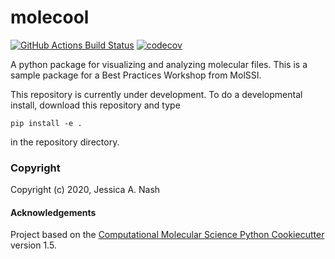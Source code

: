 molecool
==============================
[//]: # (Badges)
[![GitHub Actions Build Status](https://github.com/REPLACE_WITH_OWNER_ACCOUNT/molecool/workflows/CI/badge.svg)](https://github.com/REPLACE_WITH_OWNER_ACCOUNT/molecool/actions?query=branch%3Amaster+workflow%3ACI)
[![codecov](https://codecov.io/gh/REPLACE_WITH_OWNER_ACCOUNT/molecool/branch/master/graph/badge.svg)](https://codecov.io/gh/REPLACE_WITH_OWNER_ACCOUNT/molecool/branch/master)


A python package for visualizing and analyzing molecular files. This is a sample package for a Best Practices Workshop from MolSSI.

This repository is currently under development. To do a developmental install, download this repository and type

~~~
pip install -e .
~~~

in the repository directory.

### Copyright

Copyright (c) 2020, Jessica A. Nash


#### Acknowledgements
 
Project based on the 
[Computational Molecular Science Python Cookiecutter](https://github.com/molssi/cookiecutter-cms) version 1.5.
